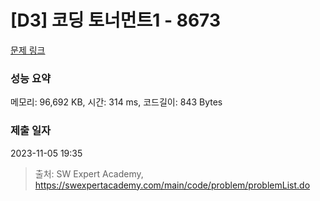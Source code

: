 # [D3] 코딩 토너먼트1 - 8673 

[문제 링크](https://swexpertacademy.com/main/code/problem/problemDetail.do?contestProbId=AW2Jldrqlo4DFASu) 

### 성능 요약

메모리: 96,692 KB, 시간: 314 ms, 코드길이: 843 Bytes

### 제출 일자

2023-11-05 19:35



> 출처: SW Expert Academy, https://swexpertacademy.com/main/code/problem/problemList.do